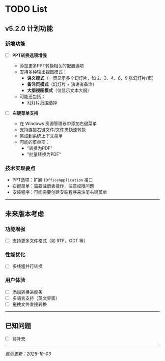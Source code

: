 # TODO List

## v5.2.0 计划功能

### 新增功能

- [ ] **PPT转换选项增强**
  - 添加更多PPT转换相关的配置选项
  - 支持多种输出视图模式：
    - **讲义模式**（一页显示多个幻灯片，如 2、3、4、6、9 张幻灯片/页）
    - **备注页模式**（幻灯片 + 演讲者备注）
    - **大纲视图模式**（仅显示文本大纲）
  - 可能还包括：
    - 幻灯片范围选择

- [ ] **右键菜单支持**
  - 在 Windows 资源管理器中添加右键菜单
  - 支持直接右键文件/文件夹快速转换
  - 集成到系统上下文菜单
  - 可能的菜单项：
    - "转换为PDF"
    - "批量转换为PDF"

### 技术实现要点

- PPT选项：扩展 `IOfficeApplication` 接口
- 右键菜单：需要注册表操作，注意权限问题
- 安装程序：可能需要创建安装程序来注册右键菜单

---

## 未来版本考虑

### 功能增强
- [ ] 支持更多文件格式（如 RTF、ODT 等）

### 性能优化
- [ ] 多线程并行转换

### 用户体验
- [ ] 添加转换进度条
- [ ] 多语言支持（英文界面）
- [ ] 拖拽文件直接转换

---

## 已知问题

- [ ] 待补充

---

_最后更新：2025-10-03_
